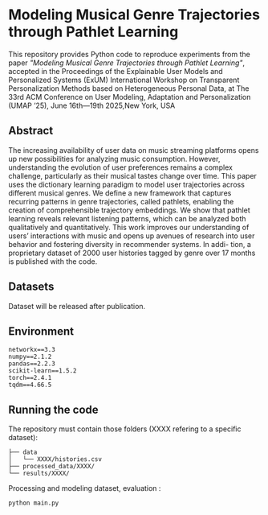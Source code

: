 # Modeling Musical Genre Trajectories through Pathlet Learning 


This repository provides Python code to reproduce experiments from the paper _"Modeling Musical Genre Trajectories through Pathlet Learning"_, accepted in the Proceedings of the Explainable User Models and Personalized Systems (ExUM) International Workshop on Transparent Personalization Methods based on Heterogeneous Personal Data, at The 33rd ACM Conference on User Modeling, Adaptation and Personalization (UMAP ’25), June 16th—19th 2025,New York, USA



## Abstract

The increasing availability of user data on music streaming platforms opens up new possibilities for analyzing music consumption. However, understanding the evolution of user preferences remains a complex challenge, particularly as their musical tastes change over time. This paper uses the dictionary learning paradigm to model user trajectories across different musical genres. We define a new framework that captures recurring patterns in genre trajectories, called pathlets, enabling the creation of comprehensible trajectory embeddings. We show that pathlet learning reveals relevant listening patterns, which can be analyzed both qualitatively and quantitatively. This work improves our understanding of users’ interactions with music and opens up avenues of research into user behavior and fostering diversity in recommender systems. In addi- tion, a proprietary dataset of 2000 user histories tagged by genre over 17 months is published with the code.


## Datasets

Dataset will be released after publication. 

## Environment
```
networkx==3.3 
numpy==2.1.2 
pandas==2.2.3 
scikit-learn==1.5.2 
torch==2.4.1 
tqdm==4.66.5 
```

## Running the code

The repository must contain those folders (XXXX refering to a specific dataset):  
```
├── data
│   └── XXXX/histories.csv
├── processed_data/XXXX/
└── results/XXXX/
```

Processing and modeling dataset, evaluation :

```
python main.py
```
